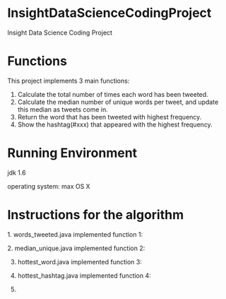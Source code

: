 # InsightDataScienceCodingProject
Insight Data Science Coding Project

<h1>Functions</h1>

<p>This project implements 3 main functions:</p>

1. Calculate the total number of times each word has been tweeted.
2. Calculate the median number of unique words per tweet, and update this median as tweets come in.
3. Return the word that has been tweeted with highest frequency.
4. Show the hashtag(#xxx) that appeared with the highest frequency.

<h1>Running Environment</h1>
<p>jdk 1.6</p>
<p>operating system: max OS X</p>

<h1>Instructions for the algorithm</h1>
1. words_tweeted.java implemented function 1:
<p></p>
2. median_unique.java implemented function 2:

3. hottest_word.java implemented function 3:

4. hottest_hashtag.java implemented function 4:
5. 
<p></p>
